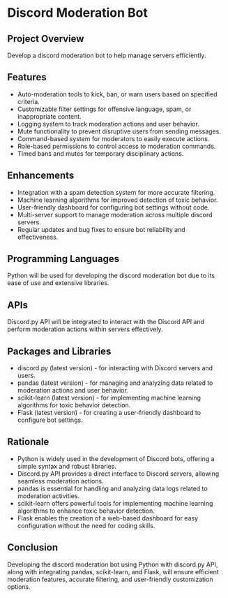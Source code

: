 # Discord Moderation Bot

## Project Overview
Develop a discord moderation bot to help manage servers efficiently.

## Features
- Auto-moderation tools to kick, ban, or warn users based on specified criteria.
- Customizable filter settings for offensive language, spam, or inappropriate content.
- Logging system to track moderation actions and user behavior.
- Mute functionality to prevent disruptive users from sending messages.
- Command-based system for moderators to easily execute actions.
- Role-based permissions to control access to moderation commands.
- Timed bans and mutes for temporary disciplinary actions.

## Enhancements
- Integration with a spam detection system for more accurate filtering.
- Machine learning algorithms for improved detection of toxic behavior.
- User-friendly dashboard for configuring bot settings without code.
- Multi-server support to manage moderation across multiple discord servers.
- Regular updates and bug fixes to ensure bot reliability and effectiveness.

## Programming Languages
Python will be used for developing the discord moderation bot due to its ease of use and extensive libraries.

## APIs
Discord.py API will be integrated to interact with the Discord API and perform moderation actions within servers effectively.

## Packages and Libraries
- discord.py (latest version) - for interacting with Discord servers and users.
- pandas (latest version) - for managing and analyzing data related to moderation actions and user behavior.
- scikit-learn (latest version) - for implementing machine learning algorithms for toxic behavior detection.
- Flask (latest version) - for creating a user-friendly dashboard to configure bot settings.

## Rationale
- Python is widely used in the development of Discord bots, offering a simple syntax and robust libraries.
- Discord.py API provides a direct interface to Discord servers, allowing seamless moderation actions.
- pandas is essential for handling and analyzing data logs related to moderation activities.
- scikit-learn offers powerful tools for implementing machine learning algorithms to enhance toxic behavior detection.
- Flask enables the creation of a web-based dashboard for easy configuration without the need for coding skills.

## Conclusion
Developing the discord moderation bot using Python with discord.py API, along with integrating pandas, scikit-learn, and Flask, will ensure efficient moderation features, accurate filtering, and user-friendly customization options.